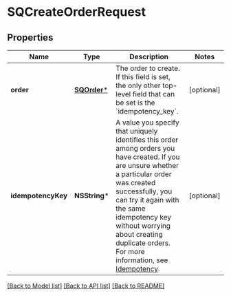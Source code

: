 # SQCreateOrderRequest

## Properties
Name | Type | Description | Notes
------------ | ------------- | ------------- | -------------
**order** | [**SQOrder***](SQOrder.md) | The order to create. If this field is set, the only other top-level field that can be set is the &#x60;idempotency_key&#x60;. | [optional] 
**idempotencyKey** | **NSString*** | A value you specify that uniquely identifies this order among orders you have created.  If you are unsure whether a particular order was created successfully, you can try it again with the same idempotency key without worrying about creating duplicate orders.  For more information, see [Idempotency](https://developer.squareup.com/docs/build-basics/common-api-patterns/idempotency). | [optional] 

[[Back to Model list]](../README.md#documentation-for-models) [[Back to API list]](../README.md#documentation-for-api-endpoints) [[Back to README]](../README.md)


